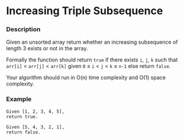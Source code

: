 # Increasing Triple Subsequence

### Description
Given an unsorted array return whether an increasing subsequence of length 3 exists or not in the array.

Formally the function should return `true` if there exists `i`, `j`, `k` such that `arr[i]` < `arr[j]` < `arr[k]` given `0` ≤ `i` < `j` < `k` ≤ `n-1` else return `false`.

Your algorithm should run in O(n) time complexity and O(1) space complexity.

### Example
```
Given [1, 2, 3, 4, 5],
return true.

Given [5, 4, 3, 2, 1],
return false.
```

